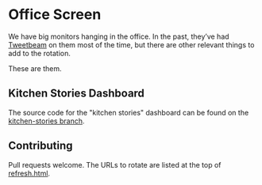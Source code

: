 Office Screen
=============

We have big monitors hanging in the office. In the past, they’ve had
[Tweetbeam](http://www.tweetbeam.com/show?query=codeforamerica) on them most
of the time, but there are other relevant things to add to the rotation.

These are them.


Kitchen Stories Dashboard
----

The source code for the "kitchen stories" dashboard can be found on the [kitchen-stories branch](https://github.com/codeforamerica/office-screen/tree/kitchen-stories).

Contributing
----

Pull requests welcome. The URLs to rotate are listed at the top of [refresh.html](refresh.html).
